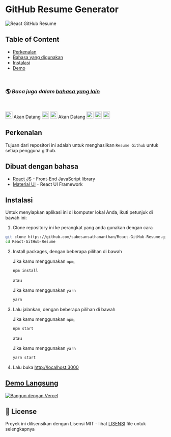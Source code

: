 # GitHub Resume Generator

![React GitHub Resume](./src/assets/readme/screenshot.png)

## Table of Content

- [Perkenalan](#perkenalan)
- [Bahasa yang digunakan](#dibuat-dengan-bahasa)
- [Instalasi](#instalasi)
- [Demo](#demo-langsung)

<br>

### 🌎 _Baca juga dalam [bahasa yang lain](./translations/Translations.md)_

<br>

<kbd>[<img title="Deutsch" alt="Deutsch" src="https://cdn.staticaly.com/gh/hjnilsson/country-flags/master/svg/de.svg" width="22">](./translations/README.de.md)</kbd> Akan Datang
<kbd>[<img title="Español" alt="Español" src="https://cdn.staticaly.com/gh/hjnilsson/country-flags/master/svg/es.svg" width="22">](./translations/README.es.md)</kbd>
<kbd>[<img title="Français" alt="Français" src="https://cdn.staticaly.com/gh/hjnilsson/country-flags/master/svg/fr.svg" width="22">](./translations/README.fr.md)</kbd> Akan Datang
<kbd>[<img title="Shqip" alt="Shqip" src="https://cdn.staticaly.com/gh/hjnilsson/country-flags/master/svg/br.svg" width="22">](./translations/README.pt_br.md)</kbd>
<kbd>[<img title="Polski" alt="Polski" src="https://cdn.staticaly.com/gh/hjnilsson/country-flags/master/svg/pl.svg" width="22">](./translations/README.pl.md)</kbd>
<kbd>[<img title="Polski" alt="Indonesian" src="https://cdn.staticaly.com/gh/hjnilsson/country-flags/master/svg/pl.svg" width="22">](./translations/README.id.md)</kbd>
<br>

## Perkenalan

Tujuan dari repositori ini adalah untuk menghasilkan `Resume Github` untuk setiap pengguna github.

## Dibuat dengan bahasa

- [React JS](https://reactjs.org/) - Front-End JavaScript library
- [Material UI](https://material-ui.com/) - React UI Framework

## Instalasi

Untuk menyiapkan aplikasi ini di komputer lokal Anda, ikuti petunjuk di bawah ini:

1. Clone repository ini ke perangkat yang anda gunakan dengan cara

```bash
git clone https://github.com/sabesansathananthan/React-GitHub-Resume.git
cd React-GitHub-Resume
```

2. Install packages, dengan beberapa pilihan di bawah

   Jika kamu menggunakan `npm`,

   ```bash
   npm install
   ```

   atau

   Jika kamu menggunakan `yarn`

   ```bash
   yarn
   ```

3. Lalu jalankan, dengan beberapa pilihan di bawah

   Jika kamu menggunakan `npm`,

   ```bash
   npm start
   ```

   atau

   Jika kamu menggunakan `yarn`

   ```bash
   yarn start
   ```

4. Lalu buka <http://localhost:3000>

## [Demo Langsung](https://react-github-resume.vercel.app/)

[![Bangun dengan Vercel](https://vercel.com/button)](https://vercel.com/new/git/external?repository-url=https://github.com/sabesansathananthan/React-GitHub-Resume)

## 📄 License

Proyek ini dilisensikan dengan Lisensi MIT - lihat [LISENSI](../LICENSE) file untuk selengkapnya
